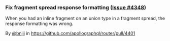 ### Fix fragment spread response formatting ([Issue #4348](https://github.com/apollographql/router/issues/4348))

When you had an inline fragment on an union type in a fragment spread, the response formatting was wrong.

By [@bnjjj](https://github.com/bnjjj) in https://github.com/apollographql/router/pull/4401